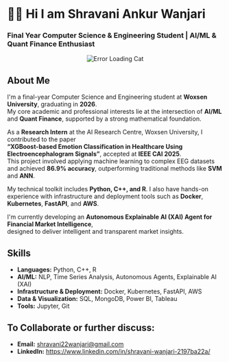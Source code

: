 # 👋🏻 Hi I am Shravani Ankur Wanjari  
### Final Year Computer Science & Engineering Student | AI/ML & Quant Finance Enthusiast  

<p align="center">
  <img src="https://media1.tenor.com/m/N8vyVQh1E-gAAAAd/error-loading.gif" alt="Error Loading Cat" />
</p>


## About Me

I'm a final-year Computer Science and Engineering student at **Woxsen University**, graduating in **2026**.  
My core academic and professional interests lie at the intersection of **AI/ML** and **Quant Finance**, supported by a strong mathematical foundation.

As a **Research Intern** at the AI Research Centre, Woxsen University, I contributed to the paper  
**“XGBoost-based Emotion Classification in Healthcare Using Electroencephalogram Signals”**, accepted at **IEEE CAI 2025**.  
This project involved applying machine learning to complex EEG datasets and achieved **86.9% accuracy**, outperforming traditional methods like **SVM** and **ANN**.

My technical toolkit includes **Python, C++, and R**. I also have hands-on experience with infrastructure and deployment tools such as **Docker**, **Kubernetes**, **FastAPI**, and **AWS**.

I'm currently developing an **Autonomous Explainable AI (XAI) Agent for Financial Market Intelligence**,  
designed to deliver intelligent and transparent market insights.


## Skills

- **Languages:** Python, C++, R  
- **AI/ML:** NLP, Time Series Analysis, Autonomous Agents, Explainable AI (XAI)  
- **Infrastructure & Deployment:** Docker, Kubernetes, FastAPI, AWS  
- **Data & Visualization:** SQL, MongoDB, Power BI, Tableau  
- **Tools:** Jupyter, Git



## To Collaborate or further discuss:

* **Email:** shravani22wanjari@gmail.com
* **LinkedIn:** https://www.linkedin.com/in/shravani-wanjari-2197ba22a/
